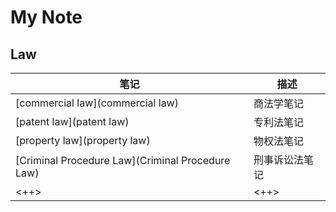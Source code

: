# My Note
## Law

| 笔记                                             | 描述           |
|--------------------------------------------------|----------------|
| [commercial law](commercial law)                 | 商法学笔记     |
| [patent law](patent law)                         | 专利法笔记     |
| [property law](property law)                     | 物权法笔记     |
| [Criminal Procedure Law](Criminal Procedure Law) | 刑事诉讼法笔记 |
| <++>                                             | <++>           |
